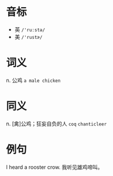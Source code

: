 # 音标

- 英 `/'ruːstə/`
- 美 `/'rustɚ/`

# 词义

n. 公鸡
`a male chicken`

# 同义

n. [禽]公鸡；狂妄自负的人
`coq` `chanticleer`

# 例句

I heard a rooster crow.
我听见雄鸡啼叫。


